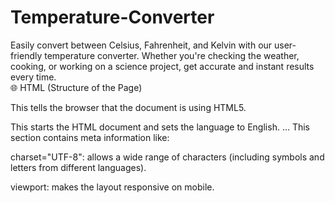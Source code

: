 # Temperature-Converter
Easily convert between Celsius, Fahrenheit, and Kelvin with our user-friendly temperature converter. Whether you're checking the weather, cooking, or working on a science project, get accurate and instant results every time.
<br>
🌐 HTML (Structure of the Page)
<!DOCTYPE html>
This tells the browser that the document is using HTML5.

<html lang="en">
This starts the HTML document and sets the language to English.

<head>...</head>
This section contains meta information like:

charset="UTF-8": allows a wide range of characters (including symbols and letters from different languages).

viewport: makes the layout responsive on mobile.

<title>: gives the page a title (shown in the browser tab).

<style>: contains internal CSS for page styling.

<body>...</body>
Everything visible on the page is placed inside this section.

<h1>Temperature Converter</h1>
This is a large heading at the top of your page.

<div id="contenar">
This is a container box for the input fields (spelled “contenar” — it should ideally be “container”).

Inside it:

You have two div blocks (class: input-div). Each one holds:

An input field for numbers (temperature).

A text input that shows the unit (Celsius or Fahrenheit) but is read-only.

🎨 CSS (Page Styling)
body
Adds padding around the whole page to give breathing room.

h1
Centers the main heading on the page.

#contenar
Applies background color, padding, and centers the content inside the container.

.input-div
Displays each temperature input box side-by-side (inline-block).

.inp
Styles the main input boxes:

Border and border radius (rounded top corners).

Text is black, large size (180%).

Fixed height and width.

Centered text.

No outline (removes blue border when clicked).

.inp2
Styles the read-only labels below the main input:

Same width.

Lighter background.

Smaller height and font.

No outline.

🧠 JavaScript (Interactive Functionality)
This part makes the converter actually work.

let cel = document.getElementById("cel");
Grabs the Celsius input box from the page.

let fah = document.getElementById("fah");
Grabs the Fahrenheit input box from the page.

cel.addEventListener("input", function () {...})
Listens for any input in the Celsius box:

Converts the number to Fahrenheit using the formula:
F = (C × 9/5) + 32

If it's a decimal, rounds to 4 digits.

Updates the Fahrenheit input with the result.

fah.addEventListener("input", function () {...})
Listens for any input in the Fahrenheit box:

Converts the number to Celsius using the formula:
C = (F − 32) × 5/9

If it's a decimal, rounds to 4 digits.

Updates the Celsius input with the result.


